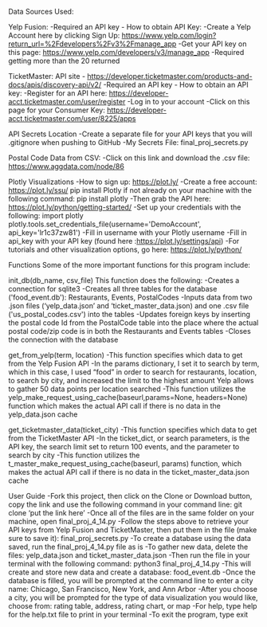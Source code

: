 Data Sources Used:

Yelp Fusion:
  -Required an API key - How to obtain API Key:
  -Create a Yelp Account here by clicking Sign Up: https://www.yelp.com/login?return_url=%2Fdevelopers%2Fv3%2Fmanage_app
  -Get your API key on this page: https://www.yelp.com/developers/v3/manage_app
  -Required getting more than the 20 returned


TicketMaster: API site - https://developer.ticketmaster.com/products-and-docs/apis/discovery-api/v2/
  -Required an API key - How to obtain an API key:
  -Register for an API here: https://developer-acct.ticketmaster.com/user/register
  -Log in to your account
  -Click on this page for your Consumer Key: https://developer-acct.ticketmaster.com/user/8225/apps


API Secrets Location
  -Create a separate file for your API keys that you will .gitignore when pushing to GitHub
  -My Secrets File: final_proj_secrets.py


Postal Code Data from CSV:
  -Click on this link and download the .csv file: https://www.aggdata.com/node/86


Plotly Visualizations
  -How to sign up: https://plot.ly/
  -Create a free account: https://plot.ly/ssu/
  pip install Plotly if not already on your machine with the following command: pip install plotly
  -Then grab the API here: https://plot.ly/python/getting-started/
  -Set up your credentials with the following:
      import plotly
      plotly.tools.set_credentials_file(username='DemoAccount', api_key='lr1c37zw81')
  -Fill in username with your Plotly username
  -Fill in api_key with your API key (found here :https://plot.ly/settings/api)
  -For tutorials and other visualization options, go here: https://plot.ly/python/


Functions
Some of the more important functions for this program include:

init_db(db_name, csv_file)
  This function does the following:
  -Creates a connection for sqlite3
  -Creates all three tables for the database ('food_event.db'): Restaurants, Events, PostalCodes
  -Inputs data from two .json files (‘yelp_data.json’ and ‘ticket_master_data.json) and one .csv file ('us_postal_codes.csv') into the tables
  -Updates foreign keys by inserting the postal code Id from the PostalCode table into the place where the actual postal code/zip code is in both the Restaurants and Events tables
  -Closes the connection with the database


get_from_yelp(term, location)
  -This function specifies which data to get from the Yelp Fusion API
  -In the params dictionary, I set it to search by term, which in this case, I used “food” in order to search for restaurants, location, to search by city, and increased the limit to the highest amount Yelp allows to gather 50 data points per location searched
  -This function utilizes the yelp_make_request_using_cache(baseurl,params=None, headers=None) function which makes the actual API call if there is no data in the yelp_data.json cache


get_ticketmaster_data(ticket_city)
  -This function specifies which data to get from the TicketMaster API
  -In the ticket_dict, or search parameters, is the API key, the search limit set to return 100 events, and the parameter to search by city
  -This function utilizes the t_master_make_request_using_cache(baseurl, params) function, which makes the actual API call if there is no data in the  ticket_master_data.json cache


User Guide
-Fork this project, then click on the Clone or Download button, copy the link and use the following command in your command line: git clone ‘put the link here’
-Once all of the files are in the same folder on your machine, open final_proj_4_14.py
-Follow the steps above to retrieve your API keys from Yelp Fusion and TicketMaster, then put them in the file (make sure to save it): final_proj_secrets.py
-To create a database using the data saved, run the final_proj_4_14.py file as is
    -To gather new data, delete the files: yelp_data.json and ticket_master_data.json
    -Then run the file in your terminal with the following command: python3 final_proj_4_14.py
    -This will create and store new data and create a database: food_event.db
    -Once the database is filled, you will be prompted at the command line to enter a city name: Chicago, San Francisco, New York, and Ann Arbor
    -After you choose a city, you will be prompted for the type of data visualization you would like, choose from: rating table, address, rating chart, or map
    -For help, type help for the help.txt file to print in your terminal
    -To exit the program, type exit
